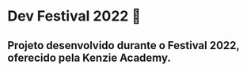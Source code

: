 # Dev Festival 2022 🦆
 
## Projeto desenvolvido durante o <Dev/> Festival 2022, oferecido pela Kenzie Academy.
